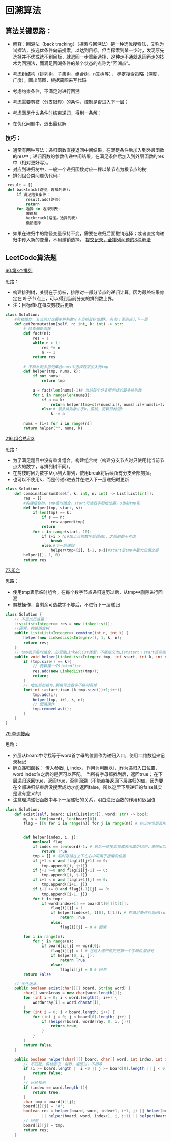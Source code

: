 # 回溯算法

## 算法关键思路：
* 解释：回溯法（back tracking）（探索与回溯法）是一种选优搜索法，又称为试探法，按选优条件向前搜索，以达到目标。但当探索到某一步时，发现原先选择并不优或达不到目标，就退回一步重新选择，这种走不通就退回再走的技术为回溯法，而满足回溯条件的某个状态的点称为“回溯点”。

* 考虑树结构（排列树，子集树，组合树，n叉树等）， 确定搜索策略（深度，广度），画出简图，根据简图来写代码
* 考虑约束条件，不满足时进行回溯
* 考虑需要剪枝（分支限界）的条件，控制是否进入下一层；
* 考虑满足什么条件时结束递归，得到一条解；
* 在优化问题中，选出最优解
### 技巧：
* 通常有两种写法：递归函数直接返回中间结果，在满足条件后加入到外层函数的res中；递归函数的参数传递中间结果，在满足条件后加入到外层函数的res中（相对更好写）。
* 对应到递归树中，一般一个递归函数对应一棵以某节点为根节点的树
* 排列组合类问题伪代码：
```python
 result = []
 def backtrack(路径，选择列表):
     if 满足结束条件：
         result.add(路径)
         return
     for 选择 in 选择列表:
         做选择
         backtrack(路径，选择列表)
         撤销选择
```
* 如果在递归中的路径变量保持不变，需要在递归后面撤销选择；或者直接向递归中传入新的变量，不用撤销选择。
[提交记录，全排列问题的3种解法](https://leetcode-cn.com/problems/zi-fu-chuan-de-pai-lie-lcof/)

## LeetCode算法题

[60.第k个排列](https://leetcode-cn.com/problems/permutation-sequence/)

思路：
* 构建排列树，关键在于剪枝，排除对一部分节点的递归计算。因为最终结果肯定在
叶子节点上，可以得到当前分支的排列数上界。
* 注：目标值k在每次剪枝后更新
```python
class Solution:
    #剪枝操作，若当前分支最多排列数小于当前目标位置k，剪枝；否则进入下一层
    def getPermutation(self, n: int, k: int) -> str:
        # 阶乘辅助函数
        def fact(n):
            res = 1
            while n > 1:
                res *= n
                n -= 1
            return res
        
        # 不断从剩余排列集合nums中选择数字加入到tmp
        def helper(tmp, nums, k):
            if not nums:
                return tmp
            
            a = fact(len(nums)-1)# 当前每个分支所包括的最多排列数
            for i in range(len(nums)):
                if a >= k:
                    return helper(tmp+str(nums[i]), nums[:i]+nums[i+1:], k)
                else:# 最多排列数小于k，剪枝，更新目标值k
                    k -= a
        
        nums = [i+1 for i in range(n)]
        return helper("", nums, k)
```
[216.组合总和3](https://leetcode-cn.com/problems/combination-sum-iii/submissions/)

思路：
* 为了满足题目中没有重复组合，构建组合树（构建分支节点时只使用比当前节点大的数字，与排列树不同）。
* 在剪枝时因为数字从小到大排列，使用break将后续所有分支全部剪掉。
* 也可以不使用s，而是传递k进去并在进入下一层递归时更新
```python
class Solution:
    def combinationSum3(self, k: int, n: int) -> List[List[int]]:
        res = []
        #构建组合树，tmp临时组合，start可选数字起始位置，s当前tmp和
        def helper(tmp, start, s):
            if len(tmp) == k:
                if s == n:
                    res.append(tmp)
                return
            for i in range(start, 10):
                if s+i > n:#加上当前数字后超过n，之后的都不考虑
                    break
                else:#下一层递归
                    helper(tmp+[i], i+1, s+i)#start是tmp中最大位置之后
        helper([], 1, 0)
        return res
```
[77.组合](https://leetcode-cn.com/problems/combinations/)

思路：
* 使用tmp表示临时组合，在每个数字节点递归遍历过后，从tmp中删除进行回溯
* 剪枝操作，当剩余可选数字不够后，不进行下一层递归
```java
class Solution {
    // 不是成员变量？
    List<List<Integer>> res = new LinkedList();
    //回溯，构建组合树
    public List<List<Integer>> combine(int n, int k) {
        helper(new LinkedList<Integer>(), 1, k, n);
        return res;
    }
    // tmp表示临时组合，必须是LinkedList类型，不能定义为Liststart；start表示组合中下一个数起始位置
    public void helper(LinkedList<Integer> tmp, int start, int k, int n){
        if (tmp.size() == k){
            // 要新建一个linkedlist
            res.add(new LinkedList(tmp));
            return;
        }
        // 增加剪枝操作,剩余可选数字不够时剪掉
        for(int i=start;i<=n-(k-tmp.size())+1;i++){
            tmp.add(i);
            helper(tmp, i+1, k, n);
            // 回溯操作
            tmp.removeLast();
        }
    }
}
```

[79.单词搜索](https://leetcode-cn.com/problems/word-search/)

思路：
* 外层从board中寻找等于word首字母的位置作为递归入口，使用二维数组来记录标记
* 确立递归函数：
传入参数i, j, index，作用为判断以i，j作为递归入口位置，word index位之后的是否可以匹配。
当所有字母都找到后，返回true；
在下层递归返回true，返回true，否则回溯（不能直接返回下层递归的值，因为要在全部递归结束后没搜索成功才能返回false，所以这里下层递归的false其实是没有意义的）
* 注意理清递归函数中与下一层递归的关系，明白递归函数的作用和返回值

```python
class Solution:
    def exist(self, board: List[List[str]], word: str) -> bool:
        m, n = len(board), len(board[0])
        flag = [[0 for i in range(n)] for j in range(m)] # 标记字母是否用过


        def helper(index, i, j):
            nonlocal flag
            if index == len(word)-1: # 最后一位搜索完成表示成功找到，递归出口
                return True
            tmp = [] # 临时存储在上下左右中可用于搜索的位置
            if j+1 < n and flag[i][j+1] == 0:
                tmp.append([i, j+1])
            if j-1 >=0 and flag[i][j-1] == 0:
                tmp.append([i, j-1])
            if i+1 < m and flag[i+1][j] == 0:
                tmp.append([i+1, j])
            if i-1 >= 0 and flag[i-1][j] == 0:
                tmp.append([i-1, j])
            for t in tmp:
                if word[index+1] == board[t[0]][t[1]]:
                    flag[i][j] = 1
                    if helper(index+1, t[0], t[1]): # 在满足条件后返回true，而在全部遍历结束后再返回false
                        return True
                    else:
                        flag[i][j] = 0 # 回溯
        
        for i in range(m):
            for j in range(n):
                if board[i][j] == word[0]:
                    flag[i][j] = 1 # 在进入递归前先把第一个字母位置标记
                    if helper(0, i, j):
                        return True
                    else:
                        flag[i][j] = 0 # 回溯
        return False
```

```java
    // 优化版本
    public boolean exist(char[][] board, String word) {
        char[] wordArray = new char[word.length()];
        for (int i = 0; i < word.length(); i++) {
            wordArray[i] = word.charAt(i);
        }
        for (int i = 0; i < board.length; i++) {
            for (int j = 0; j < board[0].length; j++) {
                if (helper(board, wordArray, 0, i, j)){
                    return true;
                }
            }
        }
        return false;
    }

    public boolean helper(char[][] board, char[] word, int index, int i, int j){
        // 不匹配，剪枝情况：越界，遍历过，不相等
        if (i >= board.length || i <0 || j >= board[0].length || j < 0 || board[i][j] == '#' || board[i][j] != word[index]){
            return false;
        }
        // 已经找到
        if (index == word.length-1){
            return true;
        }
        char tmp = board[i][j];
        board[i][j] = '#';
        boolean res = helper(board, word, index+1, i+1, j) || helper(board, word, index+1, i-1, j)
                || helper(board, word, index+1, i, j+1) || helper(board, word, index+1, i, j-1);
        // 回溯
        board[i][j] = tmp;
        return res;
    }
```
